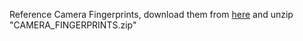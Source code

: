 Reference Camera Fingerprints, download them from [here](https://drive.google.com/file/d/1wpRwT7mthgPChJh9o4rkIwgbswVC5VOt/view?usp=sharing) and unzip "CAMERA_FINGERPRINTS.zip"
